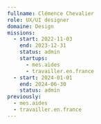 ```yaml
---
fullname: Clémence Chevalier
role: UX/UI designer
domaine: Design
missions:
  - start: 2022-11-03
    end: 2023-12-31
    status: admin
    startups:
      - mes.aides
      - travailler.en.france
  - start: 2024-01-01
    end: 2024-06-30
    status: admin
previously:
  - mes.aides
  - travailler.en.france
---
```

